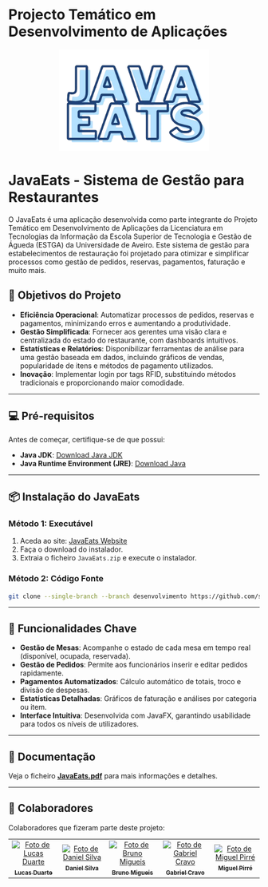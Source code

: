 # Projecto Temático em Desenvolvimento de Aplicações

<p align="center">
  <img src="img/javaetas-removebg-preview.png" alt="Capa do projeto" width="300px">
</p>

# **JavaEats - Sistema de Gestão para Restaurantes**

O JavaEats é uma aplicação desenvolvida como parte integrante do Projeto Temático em Desenvolvimento de Aplicações da Licenciatura em Tecnologias da Informação da Escola Superior de Tecnologia e Gestão de Águeda (ESTGA) da Universidade de Aveiro. Este sistema de gestão para estabelecimentos de restauração foi projetado para otimizar e simplificar processos como gestão de pedidos, reservas, pagamentos, faturação e muito mais.

## **🚀 Objetivos do Projeto**
- **Eficiência Operacional**: Automatizar processos de pedidos, reservas e pagamentos, minimizando erros e aumentando a produtividade.
- **Gestão Simplificada**: Fornecer aos gerentes uma visão clara e centralizada do estado do restaurante, com dashboards intuitivos.
- **Estatísticas e Relatórios**: Disponibilizar ferramentas de análise para uma gestão baseada em dados, incluindo gráficos de vendas, popularidade de itens e métodos de pagamento utilizados.
- **Inovação**: Implementar login por tags RFID, substituindo métodos tradicionais e proporcionando maior comodidade.

---

## **💻 Pré-requisitos**
Antes de começar, certifique-se de que possui:
- **Java JDK**: [Download Java JDK](https://www.oracle.com/java/technologies/downloads/)
- **Java Runtime Environment (JRE)**: [Download Java](https://www.java.com/pt-BR/download/ie_manual.jsp?locale=pt_BR)

---

## **📦 Instalação do JavaEats**
### **Método 1: Executável**
1. Aceda ao site: [JavaEats Website](https://kodelabs.me/JavaEats/)
2. Faça o download do instalador.
3. Extraia o ficheiro `JavaEats.zip` e execute o instalador.

### **Método 2: Código Fonte**

```bash
git clone --single-branch --branch desenvolvimento https://github.com/sDanielSilva/JavaEats.git
```

---

## **🔧 Funcionalidades Chave**
- **Gestão de Mesas**: Acompanhe o estado de cada mesa em tempo real (disponível, ocupada, reservada).
- **Gestão de Pedidos**: Permite aos funcionários inserir e editar pedidos rapidamente.
- **Pagamentos Automatizados**: Cálculo automático de totais, troco e divisão de despesas.
- **Estatísticas Detalhadas**: Gráficos de faturação e análises por categoria ou item.
- **Interface Intuitiva**: Desenvolvida com JavaFX, garantindo usabilidade para todos os níveis de utilizadores.

---

## 📝 Documentação
Veja o ficheiro [**JavaEats.pdf**](JavaEats.pdf) para mais informações e detalhes.
  
---

## 🤝 Colaboradores

Colaboradores que fizeram parte deste projeto:

<table>
  <tr>
    <td align="center">
      <a href="https://github.com/lucasduarte2">
        <img src="https://avatars.githubusercontent.com/u/95879954?v=4" width="100px;" alt="Foto de Lucas Duarte"/><br>
        <sub>
          <b>Lucas Duarte</b>
        </sub>
      </a>
    </td>
    <td align="center">
      <a href="https://github.com/sDanielSilva">
        <img src="https://avatars.githubusercontent.com/u/114096301?v=4" width="100px;" alt="Foto de Daniel Silva"/><br>
        <sub>
          <b>Daniel Silva</b>
        </sub>
      </a>
    </td>
    <td align="center">
      <a href="https://github.com/BrunoNM18">
        <img src="https://avatars.githubusercontent.com/u/116800041?v=4" width="100px;" alt="Foto de Bruno Migueis"/><br>
        <sub>
          <b>Bruno Migueis</b>
        </sub>
      </a>
    </td>
    <td align="center">
      <a href="https://github.com/gcravo">
        <img src="https://avatars.githubusercontent.com/u/116800382?v=4" width="100px;" alt="Foto de Gabriel Cravo"/><br>
        <sub>
          <b>Gabriel Cravo</b>
        </sub>
      </a>
    </td>
    <td align="center">
      <a href="https://github.com/MPirre">
        <img src="https://avatars.githubusercontent.com/u/50597567?v=4" width="100px;" alt="Foto de Miguel Pirré"/><br>
        <sub>
          <b>Miguel Pirré</b>
        </sub>
      </a>
    </td>
  </tr>
</table>
